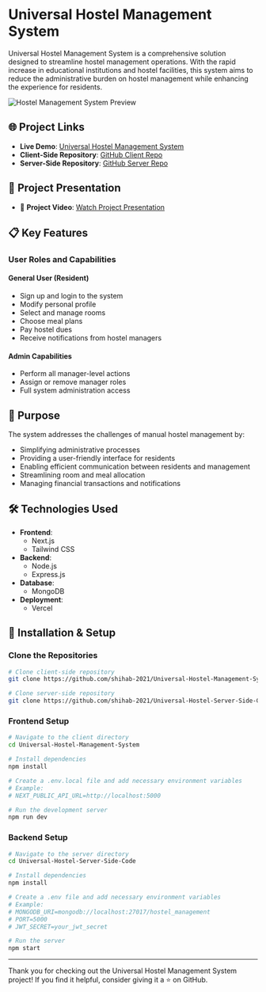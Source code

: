 # Universal Hostel Management System

Universal Hostel Management System is a comprehensive solution designed to streamline hostel management operations. With the rapid increase in educational institutions and hostel facilities, this system aims to reduce the administrative burden on hostel management while enhancing the experience for residents.

![Hostel Management System Preview](https://i.ibb.co.com/dDnpT4V/e8cd3148-4887-4c5c-9ad2-e95d43df04c6.png)

## 🌐 Project Links
- **Live Demo**: [Universal Hostel Management System](https://universal-hostel-management-system.vercel.app/)
- **Client-Side Repository**: [GitHub Client Repo](https://github.com/shihab-2021/Universal-Hostel-Management-System/tree/main)
- **Server-Side Repository**: [GitHub Server Repo](https://github.com/shihab-2021/Universal-Hostel-Server-Side-Code)

## 🎥 Project Presentation
  - 🎥 **Project Video**: [Watch Project Presentation](https://drive.google.com/file/d/1YiNu9QPpGn-2Ujd5KRPkzPcoZjS0L9S4/view)


## 📋 Key Features

### User Roles and Capabilities

#### General User (Resident)
- Sign up and login to the system
- Modify personal profile
- Select and manage rooms
- Choose meal plans
- Pay hostel dues
- Receive notifications from hostel managers

#### Admin Capabilities
- Perform all manager-level actions
- Assign or remove manager roles
- Full system administration access

## 📖 Purpose
The system addresses the challenges of manual hostel management by:
- Simplifying administrative processes
- Providing a user-friendly interface for residents
- Enabling efficient communication between residents and management
- Streamlining room and meal allocation
- Managing financial transactions and notifications

## 🛠️ Technologies Used

- **Frontend**:
  - Next.js
  - Tailwind CSS
- **Backend**:
  - Node.js
  - Express.js
- **Database**:
  - MongoDB
- **Deployment**: 
  - Vercel 

## 🚀 Installation & Setup

### Clone the Repositories
```bash
# Clone client-side repository
git clone https://github.com/shihab-2021/Universal-Hostel-Management-System.git

# Clone server-side repository
git clone https://github.com/shihab-2021/Universal-Hostel-Server-Side-Code.git
```
### Frontend Setup
```bash
# Navigate to the client directory
cd Universal-Hostel-Management-System

# Install dependencies
npm install

# Create a .env.local file and add necessary environment variables
# Example:
# NEXT_PUBLIC_API_URL=http://localhost:5000

# Run the development server
npm run dev
```

### Backend Setup
```bash
# Navigate to the server directory
cd Universal-Hostel-Server-Side-Code

# Install dependencies
npm install

# Create a .env file and add necessary environment variables
# Example:
# MONGODB_URI=mongodb://localhost:27017/hostel_management
# PORT=5000
# JWT_SECRET=your_jwt_secret

# Run the server
npm start
```

---

Thank you for checking out the Universal Hostel Management System project! If you find it helpful, consider giving it a ⭐ on GitHub.
